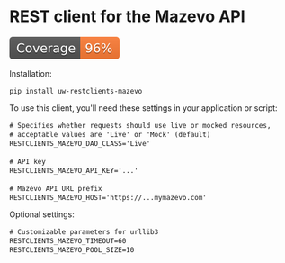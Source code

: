 # REST client for the Mazevo API

[![Coverage Status](https://raw.githubusercontent.com/uw-asa/uw-restclients-mazevo/python-coverage-comment-action-data/badge.svg)](https://htmlpreview.github.io/?https://github.com/uw-asa/uw-restclients-mazevo/blob/python-coverage-comment-action-data/htmlcov/index.html)

Installation:

    pip install uw-restclients-mazevo

To use this client, you'll need these settings in your application or script:

    # Specifies whether requests should use live or mocked resources,
    # acceptable values are 'Live' or 'Mock' (default)
    RESTCLIENTS_MAZEVO_DAO_CLASS='Live'

    # API key
    RESTCLIENTS_MAZEVO_API_KEY='...'

    # Mazevo API URL prefix
    RESTCLIENTS_MAZEVO_HOST='https://...mymazevo.com'

Optional settings:

    # Customizable parameters for urllib3
    RESTCLIENTS_MAZEVO_TIMEOUT=60
    RESTCLIENTS_MAZEVO_POOL_SIZE=10
